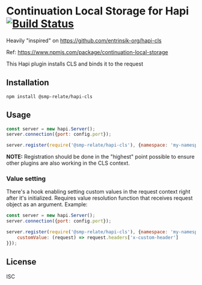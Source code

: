 # Continuation Local Storage for Hapi [![Build Status](https://travis-ci.org/plan3/hapi-cls.svg?branch=master)](https://travis-ci.org/plan3/hapi-cls)

Heavily "inspired" on https://github.com/entrinsik-org/hapi-cls

Ref: https://www.npmjs.com/package/continuation-local-storage

This Hapi plugin installs CLS and binds it to the request

## Installation

`npm install @smp-relate/hapi-cls`

## Usage

```javascript
const server = new hapi.Server();
server.connection({port: config.port});

server.register(require('@smp-relate/hapi-cls'), {namespace: 'my-namespace'})
```

**NOTE:** Registration should be done in the "highest" point possible to ensure other plugins are also working
in the CLS context.

### Value setting

There's a hook enabling setting custom values in the request context right after it's initialized.
Requires value resolution function that receives request object as an argument. Example:

```javascript
const server = new hapi.Server();
server.connection({port: config.port});

server.register(require('@smp-relate/hapi-cls'), {namespace: 'my-namespace', set: {
    customValue: (request) => request.headers['x-custom-header']
}});
```

## License

ISC
